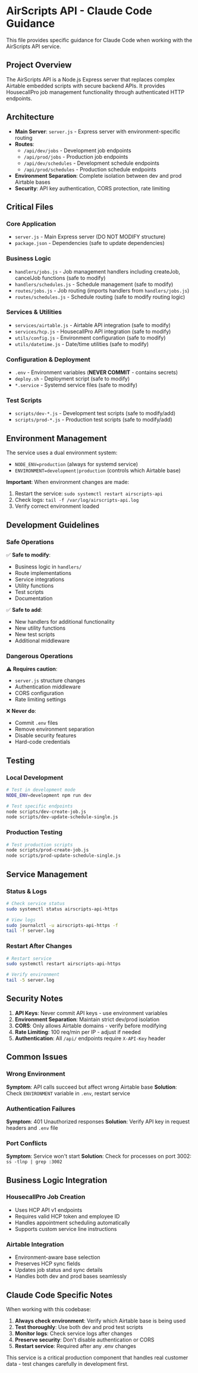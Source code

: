 # AirScripts API - Claude Code Guidance

This file provides specific guidance for Claude Code when working with the AirScripts API service.

## Project Overview

The AirScripts API is a Node.js Express server that replaces complex Airtable embedded scripts with secure backend APIs. It provides HousecallPro job management functionality through authenticated HTTP endpoints.

## Architecture

- **Main Server**: `server.js` - Express server with environment-specific routing
- **Routes**: 
  - `/api/dev/jobs` - Development job endpoints
  - `/api/prod/jobs` - Production job endpoints  
  - `/api/dev/schedules` - Development schedule endpoints
  - `/api/prod/schedules` - Production schedule endpoints
- **Environment Separation**: Complete isolation between dev and prod Airtable bases
- **Security**: API key authentication, CORS protection, rate limiting

## Critical Files

### Core Application
- `server.js` - Main Express server (DO NOT MODIFY structure)
- `package.json` - Dependencies (safe to update dependencies)

### Business Logic
- `handlers/jobs.js` - Job management handlers including createJob, cancelJob functions (safe to modify)
- `handlers/schedules.js` - Schedule management (safe to modify)
- `routes/jobs.js` - Job routing (imports handlers from `handlers/jobs.js`)
- `routes/schedules.js` - Schedule routing (safe to modify routing logic)

### Services & Utilities
- `services/airtable.js` - Airtable API integration (safe to modify)
- `services/hcp.js` - HousecallPro API integration (safe to modify)
- `utils/config.js` - Environment configuration (safe to modify)
- `utils/datetime.js` - Date/time utilities (safe to modify)

### Configuration & Deployment
- `.env` - Environment variables (**NEVER COMMIT** - contains secrets)
- `deploy.sh` - Deployment script (safe to modify)
- `*.service` - Systemd service files (safe to modify)

### Test Scripts
- `scripts/dev-*.js` - Development test scripts (safe to modify/add)
- `scripts/prod-*.js` - Production test scripts (safe to modify/add)

## Environment Management

The service uses a dual environment system:
- `NODE_ENV=production` (always for systemd service)
- `ENVIRONMENT=development|production` (controls which Airtable base)

**Important**: When environment changes are made:
1. Restart the service: `sudo systemctl restart airscripts-api`
2. Check logs: `tail -f /var/log/airscripts-api.log`
3. Verify correct environment loaded

## Development Guidelines

### Safe Operations
✅ **Safe to modify**:
- Business logic in `handlers/`
- Route implementations
- Service integrations
- Utility functions
- Test scripts
- Documentation

✅ **Safe to add**:
- New handlers for additional functionality
- New utility functions
- New test scripts
- Additional middleware

### Dangerous Operations
⚠️ **Requires caution**:
- `server.js` structure changes
- Authentication middleware
- CORS configuration
- Rate limiting settings

❌ **Never do**:
- Commit `.env` files
- Remove environment separation
- Disable security features
- Hard-code credentials

## Testing

### Local Development
```bash
# Test in development mode
NODE_ENV=development npm run dev

# Test specific endpoints
node scripts/dev-create-job.js
node scripts/dev-update-schedule-single.js
```

### Production Testing
```bash
# Test production scripts
node scripts/prod-create-job.js
node scripts/prod-update-schedule-single.js
```

## Service Management

### Status & Logs
```bash
# Check service status
sudo systemctl status airscripts-api-https

# View logs
sudo journalctl -u airscripts-api-https -f
tail -f server.log
```

### Restart After Changes
```bash
# Restart service
sudo systemctl restart airscripts-api-https

# Verify environment
tail -5 server.log
```

## Security Notes

1. **API Keys**: Never commit API keys - use environment variables
2. **Environment Separation**: Maintain strict dev/prod isolation
3. **CORS**: Only allows Airtable domains - verify before modifying
4. **Rate Limiting**: 100 req/min per IP - adjust if needed
5. **Authentication**: All `/api/` endpoints require `X-API-Key` header

## Common Issues

### Wrong Environment
**Symptom**: API calls succeed but affect wrong Airtable base
**Solution**: Check `ENVIRONMENT` variable in `.env`, restart service

### Authentication Failures  
**Symptom**: 401 Unauthorized responses
**Solution**: Verify API key in request headers and `.env` file

### Port Conflicts
**Symptom**: Service won't start
**Solution**: Check for processes on port 3002: `ss -tlnp | grep :3002`

## Business Logic Integration

### HousecallPro Job Creation
- Uses HCP API v1 endpoints
- Requires valid HCP token and employee ID
- Handles appointment scheduling automatically
- Supports custom service line instructions

### Airtable Integration
- Environment-aware base selection
- Preserves HCP sync fields
- Updates job status and sync details
- Handles both dev and prod bases seamlessly

## Claude Code Specific Notes

When working with this codebase:
1. **Always check environment**: Verify which Airtable base is being used
2. **Test thoroughly**: Use both dev and prod test scripts
3. **Monitor logs**: Check service logs after changes
4. **Preserve security**: Don't disable authentication or CORS
5. **Restart service**: Required after any .env changes

This service is a critical production component that handles real customer data - test changes carefully in development first.
